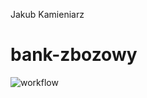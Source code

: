 Jakub Kamieniarz
# bank-zbozowy
![workflow](https://github.com/KamieniarzJakub/bank-zbozowy/actions/workflows/ci.yml/badge.svg)

